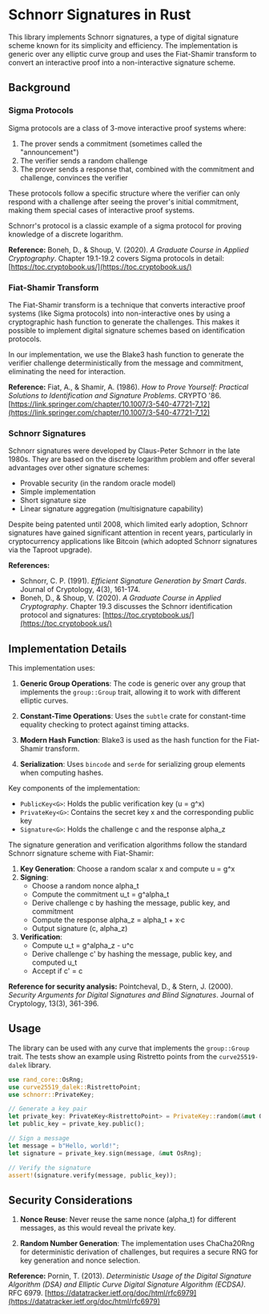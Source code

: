# Schnorr Signatures in Rust

This library implements Schnorr signatures, a type of digital signature scheme known for its simplicity and efficiency. The implementation is generic over any elliptic curve group and uses the Fiat-Shamir transform to convert an interactive proof into a non-interactive signature scheme.

## Background

### Sigma Protocols

Sigma protocols are a class of 3-move interactive proof systems where:
1. The prover sends a commitment (sometimes called the "announcement")
2. The verifier sends a random challenge
3. The prover sends a response that, combined with the commitment and challenge, convinces the verifier

These protocols follow a specific structure where the verifier can only respond with a challenge after seeing the prover's initial commitment, making them special cases of interactive proof systems.

Schnorr's protocol is a classic example of a sigma protocol for proving knowledge of a discrete logarithm.

**Reference:** Boneh, D., & Shoup, V. (2020). *A Graduate Course in Applied Cryptography*. Chapter 19.1-19.2 covers Sigma protocols in detail: [https://toc.cryptobook.us/](https://toc.cryptobook.us/)

### Fiat-Shamir Transform

The Fiat-Shamir transform is a technique that converts interactive proof systems (like Sigma protocols) into non-interactive ones by using a cryptographic hash function to generate the challenges. This makes it possible to implement digital signature schemes based on identification protocols.

In our implementation, we use the Blake3 hash function to generate the verifier challenge deterministically from the message and commitment, eliminating the need for interaction.

**Reference:** Fiat, A., & Shamir, A. (1986). *How to Prove Yourself: Practical Solutions to Identification and Signature Problems*. CRYPTO '86. [https://link.springer.com/chapter/10.1007/3-540-47721-7_12](https://link.springer.com/chapter/10.1007/3-540-47721-7_12)

### Schnorr Signatures

Schnorr signatures were developed by Claus-Peter Schnorr in the late 1980s. They are based on the discrete logarithm problem and offer several advantages over other signature schemes:

- Provable security (in the random oracle model)
- Simple implementation
- Short signature size
- Linear signature aggregation (multisignature capability)

Despite being patented until 2008, which limited early adoption, Schnorr signatures have gained significant attention in recent years, particularly in cryptocurrency applications like Bitcoin (which adopted Schnorr signatures via the Taproot upgrade).

**References:**
- Schnorr, C. P. (1991). *Efficient Signature Generation by Smart Cards*. Journal of Cryptology, 4(3), 161-174.
- Boneh, D., & Shoup, V. (2020). *A Graduate Course in Applied Cryptography*. Chapter 19.3 discusses the Schnorr identification protocol and signatures: [https://toc.cryptobook.us/](https://toc.cryptobook.us/)

## Implementation Details

This implementation uses:

1. **Generic Group Operations**: The code is generic over any group that implements the `group::Group` trait, allowing it to work with different elliptic curves.

2. **Constant-Time Operations**: Uses the `subtle` crate for constant-time equality checking to protect against timing attacks.

3. **Modern Hash Function**: Blake3 is used as the hash function for the Fiat-Shamir transform.

4. **Serialization**: Uses `bincode` and `serde` for serializing group elements when computing hashes.

Key components of the implementation:

- `PublicKey<G>`: Holds the public verification key (u = g^x)
- `PrivateKey<G>`: Contains the secret key x and the corresponding public key
- `Signature<G>`: Holds the challenge c and the response alpha_z

The signature generation and verification algorithms follow the standard Schnorr signature scheme with Fiat-Shamir:

1. **Key Generation**: Choose a random scalar x and compute u = g^x
2. **Signing**:
   - Choose a random nonce alpha_t
   - Compute the commitment u_t = g^alpha_t
   - Derive challenge c by hashing the message, public key, and commitment
   - Compute the response alpha_z = alpha_t + x·c
   - Output signature (c, alpha_z)
3. **Verification**:
   - Compute u_t = g^alpha_z - u^c
   - Derive challenge c' by hashing the message, public key, and computed u_t
   - Accept if c' = c

**Reference for security analysis:** Pointcheval, D., & Stern, J. (2000). *Security Arguments for Digital Signatures and Blind Signatures*. Journal of Cryptology, 13(3), 361-396.

## Usage

The library can be used with any curve that implements the `group::Group` trait. The tests show an example using Ristretto points from the `curve25519-dalek` library.

```rust
use rand_core::OsRng;
use curve25519_dalek::RistrettoPoint;
use schnorr::PrivateKey;

// Generate a key pair
let private_key: PrivateKey<RistrettoPoint> = PrivateKey::random(&mut OsRng);
let public_key = private_key.public();

// Sign a message
let message = b"Hello, world!";
let signature = private_key.sign(message, &mut OsRng);

// Verify the signature
assert!(signature.verify(message, public_key));
```

## Security Considerations

1. **Nonce Reuse**: Never reuse the same nonce (alpha_t) for different messages, as this would reveal the private key.

2. **Random Number Generation**: The implementation uses ChaCha20Rng for deterministic derivation of challenges, but requires a secure RNG for key generation and nonce selection.

**Reference:** Pornin, T. (2013). *Deterministic Usage of the Digital Signature Algorithm (DSA) and Elliptic Curve Digital Signature Algorithm (ECDSA)*. RFC 6979. [https://datatracker.ietf.org/doc/html/rfc6979](https://datatracker.ietf.org/doc/html/rfc6979)
